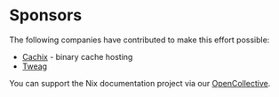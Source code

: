 # Sponsors

The following companies have contributed to make this effort possible:

* [Cachix](https://cachix.org) - binary cache hosting
* [Tweag](https://tweag.io)

You can support the Nix documentation project via our
[OpenCollective](https://opencollective.com/nixos/projects/documentation-project).
